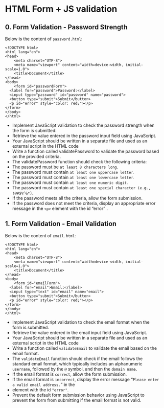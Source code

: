 # HTML Form + JS validation

## 0. Form Validation - Password Strength
Below is the content of ```password.html```:
```
<!DOCTYPE html>
<html lang="en">
<head>
    <meta charset="UTF-8">
    <meta name="viewport" content="width=device-width, initial-scale=1.0">
    <title>Document</title>
</head>
<body>
    <form id="passwordForm">
  <label for="password">Password:</label>
  <input type="password" id="password" name="password">
  <button type="submit">Submit</button>
  <p id="error" style="color: red;"></p>
</form>
</body>
</html>
```
* Implement JavaScript validation to check the password strength when the form is submitted.
* Retrieve the value entered in the password input field using JavaScript.
* Your JavaScript should be written in a separate file and used as an external script in the HTML code
* Write a function called validatePassword to validate the password based on the provided criteria.
* The validatePassword function should check the following criteria:
* The password must be ```at least 8 characters long```.
* The password must contain ```at least one uppercase letter```.
* The password must contain ```at least one lowercase letter```.
* The password must contain ```at least one numeric digit```.
* The password must contain ```at least one special character (e.g., !@#$%^&*)```.
* If the password meets all the criteria, allow the form submission.
* If the password does not meet the criteria, display an appropriate error message in the ```<p>``` element with the id “error” .

## 1. Form Validation - Email Validation
Below is the content of ```email.html```:
```
<!DOCTYPE html>
<html lang="en">
<head>
    <meta charset="UTF-8">
    <meta name="viewport" content="width=device-width, initial-scale=1.0">
    <title>Document</title>
</head>
<body>
    <form id="emailForm">
  <label for="email">Email:</label>
  <input type="text" id="email" name="email">
  <button type="submit">Submit</button>
  <p id="error" style="color: red;"></p>
</form>
</body>
</html>
```
* Implement JavaScript validation to check the email format when the form is submitted.
* Retrieve the value entered in the email input field using JavaScript.
* Your JavaScript should be written in a separate file and used as an external script in the HTML code
* Write a function called ```validateEmail``` to validate the email based on the email format.
* The ```validateEmail``` function should check if the email follows the standard email format, which typically includes an alphanumeric ```username```, followed by the ```@``` symbol, and then the ```domain name```.
* If the email format is ```correct```, allow the form submission.
* If the email format is ```incorrect```, display the error message “```Please enter a valid email address.```” in the
* element with the id ```"error"```.
* Prevent the default form submission behavior using JavaScript to prevent the form from submitting if the email format is not valid.
